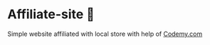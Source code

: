 # Affiliate-site :money_mouth_face:                                                                                                                                                                                                                                                                                                 
Simple website affiliated with local store
 with help of <a href="http://johnelder.com/">Codemy.com</a>
